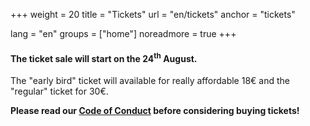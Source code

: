 +++
weight = 20
title = "Tickets"
url = "en/tickets"
anchor = "tickets"

lang = "en"
groups = ["home"]
noreadmore = true
+++

#### The ticket sale will start on the 24<sup>th</sup> August. 

The "early bird" ticket will available for really affordable 18€ and the "regular" ticket for 30€.

**Please read our <a href="/en/code-of-conduct/">Code of Conduct</a> before considering buying tickets!**

<!--more-->